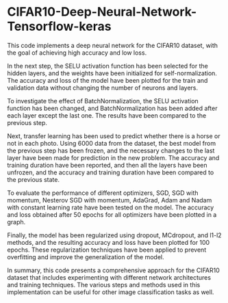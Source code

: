 # CIFAR10-Deep-Neural-Network-Tensorflow-keras
This code implements a deep neural network for the CIFAR10 dataset, with the goal of achieving high accuracy and low loss.

In the next step, the SELU activation function has been selected for the hidden layers, and the weights have been initialized for self-normalization. The accuracy and loss of the model have been plotted for the train and validation data without changing the number of neurons and layers.

To investigate the effect of BatchNormalization, the SELU activation function has been changed, and BatchNormalization has been added after each layer except the last one. The results have been compared to the previous step.

Next, transfer learning has been used to predict whether there is a horse or not in each photo. Using 6000 data from the dataset, the best model from the previous step has been frozen, and the necessary changes to the last layer have been made for prediction in the new problem. The accuracy and training duration have been reported, and then all the layers have been unfrozen, and the accuracy and training duration have been compared to the previous state.

To evaluate the performance of different optimizers, SGD, SGD with momentum, Nesterov SGD with momentum, AdaGrad, Adam and Nadam with constant learning rate have been tested on the model. The accuracy and loss obtained after 50 epochs for all optimizers have been plotted in a graph.

Finally, the model has been regularized using dropout, MCdropout, and l1-l2 methods, and the resulting accuracy and loss have been plotted for 100 epochs. These regularization techniques have been applied to prevent overfitting and improve the generalization of the model.

In summary, this code presents a comprehensive approach for the CIFAR10 dataset that includes experimenting with different network architectures and training techniques. The various steps and methods used in this implementation can be useful for other image classification tasks as well.
